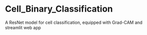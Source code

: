 # Cell_Binary_Classification
 A ResNet model for cell classification, equipped with Grad-CAM and streamlit web app
